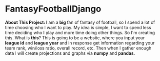 <h1>FantasyFootballDjango</h1>

<b>About This Project: </b>
I am a <b> big </b> fan of fantasy of football, so I spend a lot of time choosing who I want to play. My idea is simple, I want to spend less time deciding who I play and more time doing other things. So I'm creating this. What is <b>this</b>? This is going to be a website, where you input your <b>league id</b> and <b>league year</b> and in response get information regarding your team rank, win/loss ratio, overall record, etc. Then when I gather enough data I will create projections and graphs via <b>numpy</b> and <b>pandas</b>.
